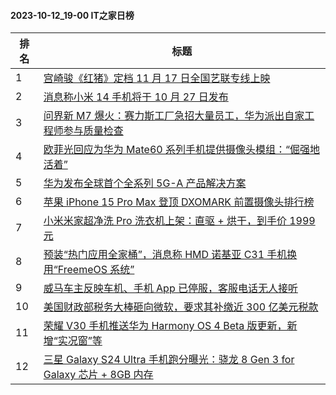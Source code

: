 #### 2023-10-12_19-00  IT之家日榜

| 排名 | 标题|
| --- | ---|
| 1 | [宫崎骏《红猪》定档 11 月 17 日全国艺联专线上映](https://www.ithome.com/0/724/265.htm) |
| 2 | [消息称小米 14 手机将于 10 月 27 日发布](https://www.ithome.com/0/724/298.htm) |
| 3 | [问界新 M7 爆火：赛力斯工厂急招大量员工，华为派出自家工程师参与质量检查](https://www.ithome.com/0/724/366.htm) |
| 4 | [欧菲光回应为华为 Mate60 系列手机提供摄像头模组：“倔强地活着”](https://www.ithome.com/0/724/419.htm) |
| 5 | [华为发布全球首个全系列 5G-A 产品解决方案](https://www.ithome.com/0/724/334.htm) |
| 6 | [苹果 iPhone 15 Pro Max 登顶 DXOMARK 前置摄像头排行榜](https://www.ithome.com/0/724/286.htm) |
| 7 | [小米米家超净洗 Pro 洗衣机上架：直驱 + 烘干，到手价 1999 元](https://www.ithome.com/0/724/398.htm) |
| 8 | [预装“热门应用全家桶”，消息称 HMD 诺基亚 C31 手机换用“FreemeOS 系统”](https://www.ithome.com/0/724/257.htm) |
| 9 | [威马车主反映车机、手机 App 已停服，客服电话无人接听](https://www.ithome.com/0/724/358.htm) |
| 10 | [美国财政部税务大棒砸向微软，要求其补缴近 300 亿美元税款](https://www.ithome.com/0/724/313.htm) |
| 11 | [荣耀 V30 手机推送华为 Harmony OS 4 Beta 版更新，新增“实况窗”等](https://www.ithome.com/0/724/321.htm) |
| 12 | [三星 Galaxy S24 Ultra 手机跑分曝光：骁龙 8 Gen 3 for Galaxy 芯片 + 8GB 内存](https://www.ithome.com/0/724/410.htm) |
